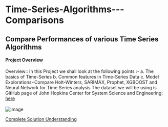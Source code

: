 # Time-Series-Algorithms---Comparisons
## Compare Performances of various Time Series Algorithms
#### Project Overview <br />
Overview:: In this Project we shall look at the following points :-
a. The basics of Time-Series
b. Common features in Time-Series Data
c. Model Explorations - Compare Holt-Winters, SARIMAX, Prophet, XGBOOST and Neural Network for Time Series analysis
The dataset we will be using is GitHub page of John Hopkins Center for System Science and Engineering: [here](https://medium.com/r/url=https%3A%2F%2Fgithub.com%2FCSSEGISandData%2FCOVID-19%2Ftree%2Fmaster%2Fcsse_covid_19_data%2Fcsse_covid_19_time_series)
<br />
<br />
![image](https://cdn-images-1.medium.com/max/1200/0*5Z8n3JPFJSNbkFjD.jpeg)

[Complete Solution Understanding](https://medium.com/@pushpendrasinghcod/time-series-algorithms-general-comparisons-5bcff88ec112)

